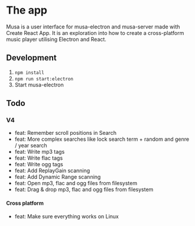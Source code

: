# The app

Musa is a user interface for musa-electron and musa-server made with Create React App.
It is an exploration into how to create a cross-platform music player
utilising Electron and React.

## Development

1. `npm install`
2. `npm run start:electron`
3. Start musa-electron

## Todo

### V4

- feat: Remember scroll positions in Search
- feat: More complex searches like lock search term + random and genre / year search
- feat: Write mp3 tags
- feat: Write flac tags
- feat: Write ogg tags
- feat: Add ReplayGain scanning
- feat: Add Dynamic Range scanning
- feat: Open mp3, flac and ogg files from filesystem
- feat: Drag & drop mp3, flac and ogg files from filesystem

#### Cross platform

- feat: Make sure everything works on Linux
